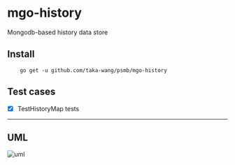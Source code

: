 # mgo-history

Mongodb-based history data store

## Install

```
    go get -u github.com/taka-wang/psmb/mgo-history
```

## Test cases

- [x] TestHistoryMap tests

---

## UML 

![uml](http://plantuml.com/plantuml/svg/5Sd93O0m302mLM00cZ_RX12r5UcX7AhO7k6lzzf9ukPGsOhxj1D0SQLSlSGLnagZEtTFD1euFdWix1bcD866vgn0WcRGyZXADH_wfdy_.svg)

